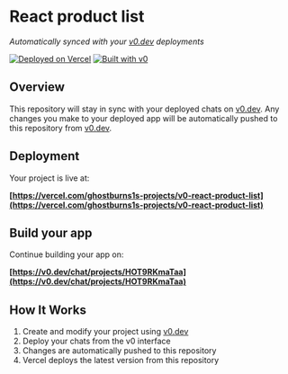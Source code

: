 # React product list

*Automatically synced with your [v0.dev](https://v0.dev) deployments*

[![Deployed on Vercel](https://img.shields.io/badge/Deployed%20on-Vercel-black?style=for-the-badge&logo=vercel)](https://vercel.com/ghostburns1s-projects/v0-react-product-list)
[![Built with v0](https://img.shields.io/badge/Built%20with-v0.dev-black?style=for-the-badge)](https://v0.dev/chat/projects/HOT9RKmaTaa)

## Overview

This repository will stay in sync with your deployed chats on [v0.dev](https://v0.dev).
Any changes you make to your deployed app will be automatically pushed to this repository from [v0.dev](https://v0.dev).

## Deployment

Your project is live at:

**[https://vercel.com/ghostburns1s-projects/v0-react-product-list](https://vercel.com/ghostburns1s-projects/v0-react-product-list)**

## Build your app

Continue building your app on:

**[https://v0.dev/chat/projects/HOT9RKmaTaa](https://v0.dev/chat/projects/HOT9RKmaTaa)**

## How It Works

1. Create and modify your project using [v0.dev](https://v0.dev)
2. Deploy your chats from the v0 interface
3. Changes are automatically pushed to this repository
4. Vercel deploys the latest version from this repository
